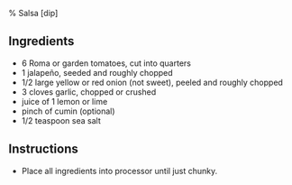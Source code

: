 % Salsa [dip]

## Ingredients

- 6 Roma or garden tomatoes, cut into quarters
- 1 jalapeño, seeded and roughly chopped
- 1/2 large yellow or red onion (not sweet), peeled and roughly chopped
- 3 cloves garlic, chopped or crushed
- juice of 1 lemon or lime
- pinch of cumin (optional)
- 1/2 teaspoon sea salt

## Instructions

- Place all ingredients into processor until just chunky.